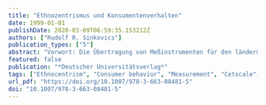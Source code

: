 ```yaml
---
title: "Ethnozentrismus und Konsumentenverhalten"
date: 1999-01-01
publishDate: 2020-03-09T06:59:35.153212Z
authors: ["Rudolf R. Sinkovics"]
publication_types: ["5"]
abstract: "Vorwort: Die Übertragung von Meßinstrumenten für den länderübergreifenden Gebrauch rückt als Folgewirkung der Globalisierung der Wirtschaft immer stärker in das Zentrum des Interesses der Markt- und Konsumentenforschung. Dabei besteht ein natürliches Spannungsverhältnis zwischen Ansätzen, die auf die interkulturelle Vergleichbarkeit von Daten bzw. Forschungsergebnissen abzielen und solchen Zutritten, wo die nationale Abbildungsgüte, im Sinne einer Entsprechung bezüglich des spezifischen lokalen Restriktionsrahmens, im Vordergrund steht. Die gegenständliche Arbeit befaßt sich mit der Prüfung der Anwendbarkeit des Ethnozentrismuskonzeptes im Konsumentenverhalten und entsprechender Meßinstrumente im österreichischen Kontext. Das Ethnozentrismuskonzept liefert einen inhaltlichen Diskussionsbeitrag zur Bedeutung der internationalen Wirtschaftsverflechtung, den Auswirkungen auf Angebot und Nachfrage auf Konsumgütermärkten sowie zu der Entwicklung stärkerer nationalistischer Tendenzen, die auf die lokalen Marktprozesse rückwirken. Aufbauend auf die in den USA entwickelte und in der Marketingliteratur sehr gut etablierte sowie mehrfach verwendete CETSCALE (\"Consumer Ethnocentric Tendencies Scale\", vgl. Shimp und Sharma, 1987) wird eine nationale Adaption des Marketingkonstruktes in und für Österreich vorgenommen. Im Zuge des Untersuchungsverlaufes wird ein kultursensitiver Anpassungsprozeß (\"emic\"-Approach) verfolgt. Die empirischen Teilschritte werden in insgesamt fünf Teilprojekten (Instrumententwicklung, N=1105; Validierungsstudie, N=1069; Extremgruppen-Vergleich, N=177; Parallel-Test Entwicklung sowie Konzepterweiterung, N=182) dargestellt. Unter Rückgriff auf ein weites Spektrum klassisch testtheoretischer sowie qualitativer Verfahren (explorative Faktoranalyse, Reliabilitätsanalysen, Clusteranalyse, konfirmatorische Faktoranalysen, Korrelationsanalysen, Kategorisierungen durch Experten etc.) werden zwei Skalenformen für die Messung von Ethnozentrismus von Konsumenten in Österreich entwickelt und validiert."
featured: false
publication: "*Deutscher Universitätsverlag*"
tags: ["Ethnocentrism", "Consumer behavior", "Measurement", "Cetscale", ""]
url_pdf: "https://doi.org/10.1007/978-3-663-08481-5"
doi: "10.1007/978-3-663-08481-5"
---
```


